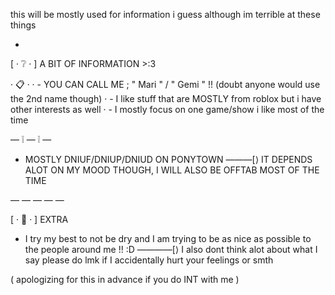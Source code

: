 this will be mostly used for information i guess although im terrible at these things 

-

[ · ❔ · ] A BIT OF INFORMATION >:3



· 📋 ·
· - YOU CAN CALL ME ; " Mari " / " Gemi " !!
(doubt anyone would use the 2nd name though)
·   - I like stuff that are MOSTLY from roblox but i have other interests as well
·    - I mostly focus on one game/show i like most of the time

— ❕ — ❕ —

 - MOSTLY DNIUF/DNIUP/DNIUD ON PONYTOWN ———[⟩
IT DEPENDS ALOT ON MY MOOD THOUGH, I WILL ALSO BE OFFTAB MOST OF THE TIME

— — — — —

[ · 💭 · ] EXTRA

- I try my best to not be dry and I am trying to be as nice as possible to the people around me !! :D
————[⟩  I also dont think alot about what I say please do lmk if I accidentally hurt your feelings or smth

( apologizing for this in advance 
if you do INT with me )
